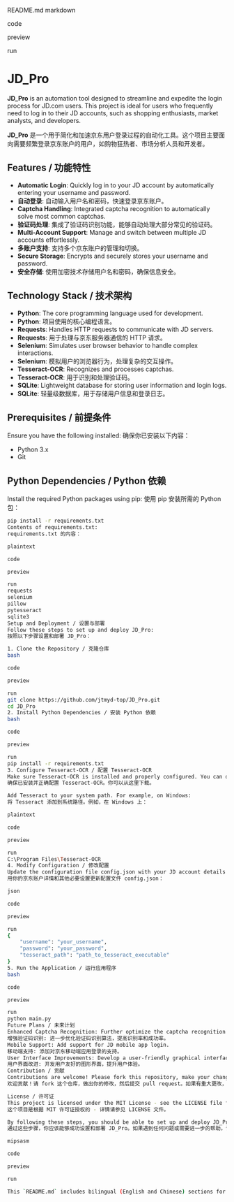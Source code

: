 README.md
markdown

code

preview

run
# JD_Pro

**JD_Pro** is an automation tool designed to streamline and expedite the login process for JD.com users. This project is ideal for users who frequently need to log in to their JD accounts, such as shopping enthusiasts, market analysts, and developers.

**JD_Pro** 是一个用于简化和加速京东用户登录过程的自动化工具。这个项目主要面向需要频繁登录京东账户的用户，如购物狂热者、市场分析人员和开发者。

## Features / 功能特性

- **Automatic Login**: Quickly log in to your JD account by automatically entering your username and password.
- **自动登录**: 自动输入用户名和密码，快速登录京东账户。
- **Captcha Handling**: Integrated captcha recognition to automatically solve most common captchas.
- **验证码处理**: 集成了验证码识别功能，能够自动处理大部分常见的验证码。
- **Multi-Account Support**: Manage and switch between multiple JD accounts effortlessly.
- **多账户支持**: 支持多个京东账户的管理和切换。
- **Secure Storage**: Encrypts and securely stores your username and password.
- **安全存储**: 使用加密技术存储用户名和密码，确保信息安全。

## Technology Stack / 技术架构

- **Python**: The core programming language used for development.
- **Python**: 项目使用的核心编程语言。
- **Requests**: Handles HTTP requests to communicate with JD servers.
- **Requests**: 用于处理与京东服务器通信的 HTTP 请求。
- **Selenium**: Simulates user browser behavior to handle complex interactions.
- **Selenium**: 模拟用户的浏览器行为，处理复杂的交互操作。
- **Tesseract-OCR**: Recognizes and processes captchas.
- **Tesseract-OCR**: 用于识别和处理验证码。
- **SQLite**: Lightweight database for storing user information and login logs.
- **SQLite**: 轻量级数据库，用于存储用户信息和登录日志。

## Prerequisites / 前提条件

Ensure you have the following installed:
确保你已安装以下内容：

- Python 3.x
- Git

## Python Dependencies / Python 依赖

Install the required Python packages using pip:
使用 pip 安装所需的 Python 包：

```bash
pip install -r requirements.txt
Contents of requirements.txt:
requirements.txt 的内容：

plaintext

code

preview

run
requests
selenium
pillow
pytesseract
sqlite3
Setup and Deployment / 设置与部署
Follow these steps to set up and deploy JD_Pro:
按照以下步骤设置和部署 JD_Pro：

1. Clone the Repository / 克隆仓库
bash

code

preview

run
git clone https://github.com/jtmyd-top/JD_Pro.git
cd JD_Pro
2. Install Python Dependencies / 安装 Python 依赖
bash

code

preview

run
pip install -r requirements.txt
3. Configure Tesseract-OCR / 配置 Tesseract-OCR
Make sure Tesseract-OCR is installed and properly configured. You can download it from here.
确保已安装并正确配置 Tesseract-OCR。你可以从这里下载。

Add Tesseract to your system path. For example, on Windows:
将 Tesseract 添加到系统路径。例如，在 Windows 上：

plaintext

code

preview

run
C:\Program Files\Tesseract-OCR
4. Modify Configuration / 修改配置
Update the configuration file config.json with your JD account details and other necessary settings:
用你的京东账户详情和其他必要设置更新配置文件 config.json：

json

code

preview

run
{
    "username": "your_username",
    "password": "your_password",
    "tesseract_path": "path_to_tesseract_executable"
}
5. Run the Application / 运行应用程序
bash

code

preview

run
python main.py
Future Plans / 未来计划
Enhanced Captcha Recognition: Further optimize the captcha recognition algorithm for better accuracy and success rates.
增强验证码识别: 进一步优化验证码识别算法，提高识别率和成功率。
Mobile Support: Add support for JD mobile app login.
移动端支持: 添加对京东移动端应用登录的支持。
User Interface Improvements: Develop a user-friendly graphical interface to enhance user experience.
用户界面改进: 开发用户友好的图形界面，提升用户体验。
Contribution / 贡献
Contributions are welcome! Please fork this repository, make your changes, and submit a pull request. For major changes, please open an issue first to discuss what you would like to change.
欢迎贡献！请 fork 这个仓库，做出你的修改，然后提交 pull request。如果有重大更改，请先开一个 issue 讨论你想修改的内容。

License / 许可证
This project is licensed under the MIT License - see the LICENSE file for details.
这个项目是根据 MIT 许可证授权的 - 详情请参见 LICENSE 文件。

By following these steps, you should be able to set up and deploy JD_Pro successfully. If you encounter any issues or need further assistance, please feel free to open an issue in the repository.
通过这些步骤，你应该能够成功设置和部署 JD_Pro。如果遇到任何问题或需要进一步的帮助，请随时在仓库中开 issue。

mipsasm

code

preview

run

This `README.md` includes bilingual (English and Chinese) sections for a comprehensive understanding of the project, ensuring both English and Chinese-speaking users can effectively use and contribute to the project.
